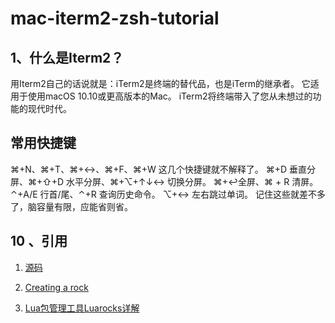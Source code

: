 # mac-iterm2-zsh-tutorial

## 1、什么是Iterm2？
用Iterm2自己的话说就是：iTerm2是终端的替代品，也是iTerm的继承者。 它适用于使用macOS 10.10或更高版本的Mac。 iTerm2将终端带入了您从未想过的功能的现代时代。

## 常用快捷键
⌘+N、⌘+T、⌘+↔、⌘+F、⌘+W 这几个快捷键就不解释了。
⌘+D 垂直分屏、⌘+⇧+D 水平分屏、⌘+⌥+↑↓↔ 切换分屏。
⌘+↩全屏、⌘ + R 清屏。
⌃+A/E 行首/尾、⌃+R 查询历史命令。
⌥+↔ 左右跳过单词。
记住这些就差不多了，脑容量有限，应能省则省。

## 10 、引用
1. [源码](https://github.com/zhangwei900808/lua-package)

2. [Creating a rock](https://github.com/luarocks/luarocks/wiki/Creating-a-rock)

3. [Lua包管理工具Luarocks详解](https://my.oschina.net/idevz/blog/519598)